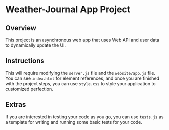 # Weather-Journal App Project

## Overview

This project is an asynchronous web app that uses Web API and user data to dynamically update the UI.

## Instructions

This will require modifying the `server.js` file and the `website/app.js` file. You can see `index.html` for element references, and once you are finished with the project steps, you can use `style.css` to style your application to customized perfection.

## Extras

If you are interested in testing your code as you go, you can use `tests.js` as a template for writing and running some basic tests for your code.
